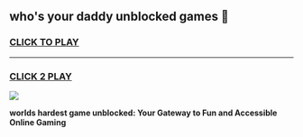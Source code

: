 
## who's your daddy unblocked games 👋
<h3>
<a href="https://premium.freeplayer.one?title=who's_your_daddy_unblocked_games&ref=13F">CLICK TO PLAY</a></h3>
<hr>

<h3>
<a href="https://premium.freeplayer.one?title=who's_your_daddy_unblocked_games&ref=13F">CLICK 2 PLAY</a>
  
</h3>

<a href="https://premium.freeplayer.one?title=who's_your_daddy_unblocked_games&ref=12F/"><img src="https://clearcache.store/games.png"></a>


**worlds hardest game unblocked: Your Gateway to Fun and Accessible Online Gaming**
